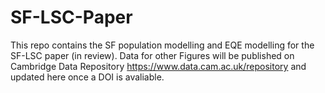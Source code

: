 # SF-LSC-Paper
This repo contains the SF population modelling and EQE modelling for the SF-LSC paper (in review). Data for other Figures will be published on Cambridge Data Repository https://www.data.cam.ac.uk/repository and updated here once a DOI is avaliable. 
